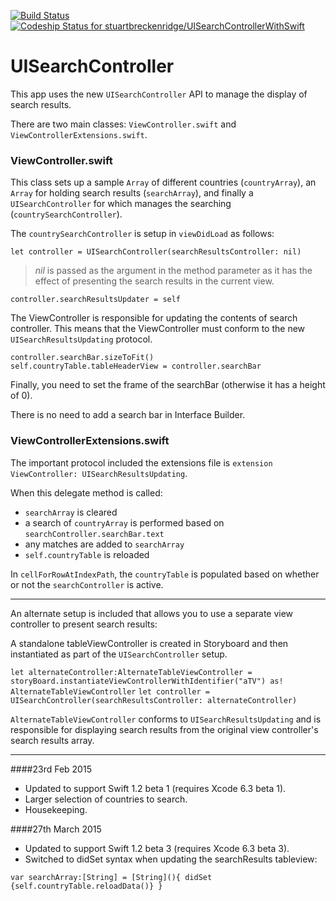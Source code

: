 [![Build Status](https://travis-ci.org/stuartbreckenridge/UISearchControllerWithSwift.svg)](https://travis-ci.org/stuartbreckenridge/UISearchControllerWithSwift)
[![Codeship Status for stuartbreckenridge/UISearchControllerWithSwift](https://codeship.com/projects/060492d0-a49c-0132-18b4-664e44cdc1be/status?branch=master)](https://codeship.com/projects/66407)

# UISearchController

This app uses the new `UISearchController` API to manage the display of search results. 

There are two main classes: `ViewController.swift` and `ViewControllerExtensions.swift`.

### ViewController.swift
This class sets up a sample `Array` of different countries (`countryArray`), an `Array` for holding search results (`searchArray`), and finally a `UISearchController` for which manages the searching (`countrySearchController`).

The `countrySearchController` is setup in `viewDidLoad` as follows:

`let controller = UISearchController(searchResultsController: nil)`

>*nil* is passed as the argument in the method parameter as it has the effect of presenting the search results in the current view.

`controller.searchResultsUpdater = self`

The ViewController is responsible for updating the contents of search controller. This means that the ViewController must conform to the new `UISearchResultsUpdating` protocol. 

`controller.searchBar.sizeToFit()`     
`self.countryTable.tableHeaderView = controller.searchBar`

Finally, you need to set the frame of the searchBar (otherwise it has a height of 0). 

There is no need to add a search bar in Interface Builder.

### ViewControllerExtensions.swift
The important protocol included the extensions file is `extension ViewController: UISearchResultsUpdating`.

When this delegate method is called:
- `searchArray` is cleared
- a search of `countryArray` is performed based on `searchController.searchBar.text`
- any matches are added to `searchArray`
- `self.countryTable` is reloaded

In `cellForRowAtIndexPath`, the `countryTable` is populated based on whether or not the `searchController` is active. 

---

An alternate setup is included that allows you to use a separate view controller to present search results:

A standalone tableViewController is created in Storyboard and then instantiated as part of the `UISearchController` setup.

`let alternateController:AlternateTableViewController = storyBoard.instantiateViewControllerWithIdentifier("aTV") as! AlternateTableViewController`
`let controller = UISearchController(searchResultsController: alternateController)`

`AlternateTableViewController` conforms to `UISearchResultsUpdating` and is responsible for displaying search results from the original view controller's search results array.

---

####23rd Feb 2015

- Updated to support Swift 1.2 beta 1 (requires Xcode 6.3 beta 1).
- Larger selection of countries to search. 
- Housekeeping. 
 
 
####27th March 2015
 
- Updated to support Swift 1.2 beta 3 (requires Xcode 6.3 beta 3).
 - Switched to didSet syntax when updating the searchResults tableview:
 
 `var searchArray:[String] = [String](){
 didSet  {self.countryTable.reloadData()}
 }`
 
    